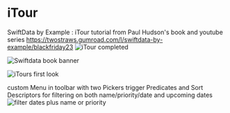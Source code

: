# iTour
 SwiftData by Example : iTour tutorial from Paul Hudson's book and youtube series
 https://twostraws.gumroad.com/l/swiftdata-by-example/blackfriday23
![iTour completed](https://github.com/Yannemal/iTour/assets/56878180/09643a76-5c64-4329-857a-d68ebdb473ea)

![Swiftdata book banner](https://github.com/Yannemal/iTour/assets/56878180/0def2112-d454-4a4c-a3f6-a40c783a5727)

 ![iTours first look](https://github.com/Yannemal/iTour/assets/56878180/c7817516-c5f8-4a26-ad2a-615ffcd3a59b)

custom Menu in toolbar with two Pickers trigger Predicates and Sort Descriptors for filtering on both name/priority/date and upcoming dates
![filter dates plus name or priority](https://github.com/Yannemal/iTour/assets/56878180/86d9b9ec-feb2-4785-9d7a-b713b4c7702d)
